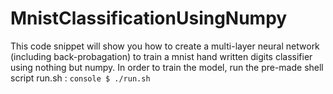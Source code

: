 # MnistClassificationUsingNumpy

This code snippet will show you how to create a multi-layer neural network (including 
back-probagation) to train a mnist hand written digits classifier using nothing but numpy.
In order to train the model, run the pre-made shell script run.sh :
```console $ ./run.sh ```
